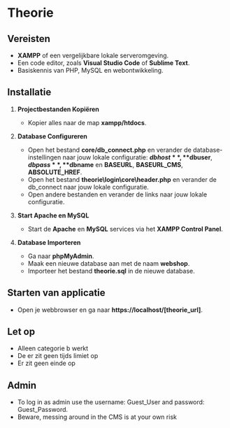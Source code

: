 # Theorie

## Vereisten

- **XAMPP** of een vergelijkbare lokale serveromgeving.
- Een code editor, zoals **Visual Studio Code** of **Sublime Text**.
- Basiskennis van PHP, MySQL en webontwikkeling.

## Installatie

1. **Projectbestanden Kopiëren**
    - Kopier alles naar de map **xampp/htdocs**.

2. **Database Configureren**
    - Open het bestand **core/db_connect.php** en verander de database-instellingen naar jouw lokale configuratie: **$dbhost**, **$dbuser**, **$dbpass**, **$dbname** en **BASEURL**, **BASEURL_CMS**, **ABSOLUTE_HREF**.
    - Open het bestand **theorie\login\core\header.php** en verander de db_connect naar jouw lokale configuratie.
    - Open andere bestanden en verander de links naar jouw lokale configuratie.

3. **Start Apache en MySQL**
    - Start de **Apache** en **MySQL** services via het **XAMPP Control Panel**.

4. **Database Importeren**
    - Ga naar **phpMyAdmin**.
    - Maak een nieuwe database aan met de naam **webshop**.
    - Importeer het bestand **theorie.sql** in de nieuwe database.

## Starten van applicatie

- Open je webbrowser en ga naar **https://localhost/[theorie_url]**.

## Let op

- Alleen categorie b werkt
- De er zit geen tijds limiet op
- Er zit geen einde op

## Admin

- To log in as admin use the username: Guest_User and password: Guest_Password.
- Beware, messing around in the CMS is at your own risk